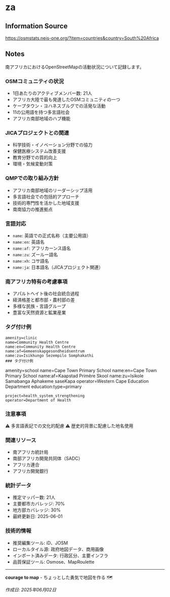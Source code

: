 # za

## Information Source
https://osmstats.neis-one.org/?item=countries&country=South%20Africa

## Notes
南アフリカにおけるOpenStreetMapの活動状況について記録します。

### OSMコミュニティの状況
- 1日あたりのアクティブメンバー数: 21人
- アフリカ大陸で最も発達したOSMコミュニティの一つ
- ケープタウン・ヨハネスブルグでの活発な活動
- 11の公用語を持つ多言語社会
- アフリカ南部地域のハブ機能

### JICAプロジェクトとの関連
- 科学技術・イノベーション分野での協力
- 保健医療システム改善支援
- 教育分野での質的向上
- 環境・気候変動対策

### QMPでの取り組み方針
- アフリカ南部地域のリーダーシップ活用
- 多言語社会での包括的アプローチ
- 技術的専門性を活かした地域支援
- 南南協力の推進拠点

### 言語対応
- `name`: 英語での正式名称（主要公用語）
- `name:en`: 英語名
- `name:af`: アフリカーンス語名
- `name:zu`: ズールー語名
- `name:xh`: コサ語名
- `name:ja`: 日本語名（JICAプロジェクト関連）

### 南アフリカ特有の考慮事項
- アパルトヘイト後の社会統合過程
- 経済格差と都市部・農村部の差
- 多様な民族・言語グループ
- 豊富な天然資源と鉱業産業

### タグ付け例
```
amenity=clinic
name=Community Health Centre
name:en=Community Health Centre
name:af=Gemeenskapgesondheidsentrum
name:zu=Isikhungo Sezempilo Somphakathi
### タグ付け例
```
amenity=school
name=Cape Town Primary School
name:en=Cape Town Primary School
name:af=Kaapstad Primêre Skool
name:zu=Isikole Samabanga Aphakeme saseKapa
operator=Western Cape Education Department
education:type=primary
```
project=health_system_strengthening
operator=Department of Health
```

### 注意事項
⚠️ 多言語表記での文化的配慮
⚠️ 歴史的背景に配慮した地名使用

### 関連リソース
- 南アフリカ統計局
- 南部アフリカ開発共同体（SADC）
- アフリカ連合
- アフリカ開発銀行

### 統計データ
- 推定マッパー数: 21人
- 主要都市カバレッジ: 70%
- 地方部カバレッジ: 30%
- 最終更新日: 2025-06-01

### 技術的情報
- 推奨編集ツール: iD、JOSM
- ローカルタイル源: 政府地図データ、商用画像
- インポート済みデータ: 行政区分、主要インフラ
- 品質保証ツール: Osmose、MapRoulette

---

**courage to map** - ちょっとした勇気で地図を作る 🗺️

*作成日: 2025年06月02日*
